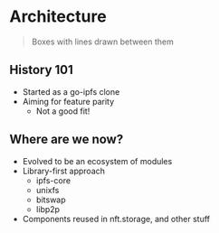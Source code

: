 # Architecture

> Boxes with lines drawn between them

## History 101

* Started as a go-ipfs clone
* Aiming for feature parity
  * Not a good fit!

## Where are we now?

* Evolved to be an ecosystem of modules
* Library-first approach
  * ipfs-core
  * unixfs
  * bitswap
  * libp2p
* Components reused in nft.storage, and other stuff
